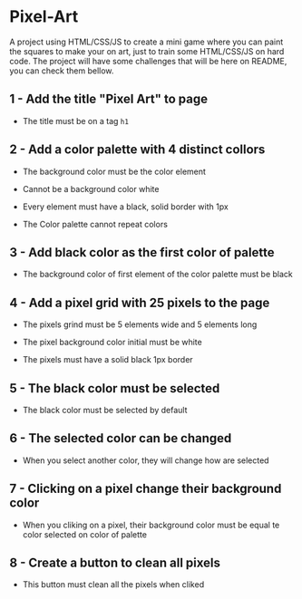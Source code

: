# Pixel-Art
A project using HTML/CSS/JS to create a mini game where you can paint the squares to make your on art, just to train some HTML/CSS/JS on hard code.
The project will have some challenges that will be here on README, you can check them bellow.

## 1 - Add the title "Pixel Art" to page

- The title must be on a tag `h1`

## 2 - Add a color palette with 4 distinct collors

- The background color must be the color element

- Cannot be a background color white

- Every element must have a black, solid border with 1px

- The Color palette cannot repeat colors

## 3 - Add black color as the first color of palette

- The background color of first element of the color palette must be black

## 4 - Add a pixel grid with 25 pixels to the page

- The pixels grind must be 5 elements wide and 5 elements long

- The pixel background color initial must be white

- The pixels must have a solid black 1px border

## 5 - The black color must be selected

- The black color must be selected by default

## 6 - The selected color can be changed

- When you select another color, they will change how are selected

## 7 - Clicking on a pixel change their background color

- When you cliking on a pixel, their background color must be equal te color selected on color of palette

## 8 - Create a button to clean all pixels

- This button must clean all the pixels when cliked
